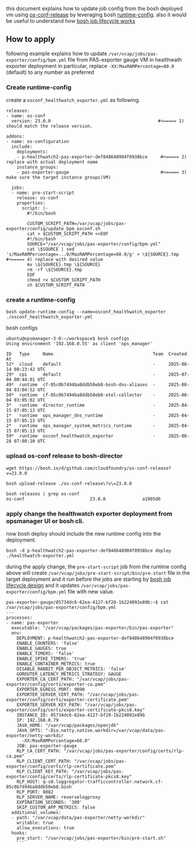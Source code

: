 

this document explains how to update job config from the bosh deployed vm using [os-conf-release](https://github.com/cloudfoundry/os-conf-release) by leveraging bosh [runtime-config](https://bosh.io/docs/runtime-config/). also it would be useful to understand how [bosh job lifecycle works](https://bosh.io/docs/job-lifecycle/)


## How to apply
following example explains how to update `/var/vcap/jobs/pas-exporter/config/bpm.yml` file from PAS-exporter gauge VM in healthwath exporter deployment in particular, replace `-XX:MaxRAMPercentage=80.0` (default) to any number as preferred

### Create runtime-config
create a `osconf_healthwatch_exporter.yml` as following.

```
releases:
- name: os-conf
  version: 23.0.0                                         #<===== 1) should match the release version.

addons:
- name: os-configuration
  include:
    deployments:
    - p-healthwatch2-pas-exporter-def848648904f0938bce     #<===== 2) replace with actual deployment name
    instance_groups:
    - pas-exporter-gauge                                   #<===== 3) make sure the target instance groups(VM)

  jobs:
  - name: pre-start-script
    release: os-conf
    properties:
      script: |-
        #!/bin/bash

        CUSTOM_SCRIPT_PATH=/var/vcap/jobs/pas-exporter/config/update_bpm_osconf.sh
        cat > $CUSTOM_SCRIPT_PATH <<EOF
        #!/bin/bash
        SOURCE="/var/vcap/jobs/pas-exporter/config/bpm.yml"
        cat \$SOURCE | sed 's/MaxRAMPercentage=...0/MaxRAMPercentage=60.0/g' > \${SOURCE}.tmp    #<===== 4) replace with desired value
        mv \${SOURCE}.tmp \${SOURCE}
        rm -rf \${SOURCE}.tmp
        EOF
        chmod +x $CUSTOM_SCRIPT_PATH
        sh $CUSTOM_SCRIPT_PATH
```

### create a runtime-config
```
bosh update-runtime-config --name=osconf_healthwatch_exporter ./osconf_healthwatch_exporter.yml
```

bosh configs
```
ubuntu@opsmanager-3-0:~/workspace$ bosh configs
Using environment '192.168.0.55' as client 'ops_manager'

ID   Type     Name                                      Team  Created At
52*  cloud    default                                   -     2025-08-14 08:23:42 UTC
29*  cpi      default                                   -     2025-07-04 00:44:01 UTC
49*  runtime  cf-05c0b7494ba8ddb50eb8-bosh-dns-aliases  -     2025-08-04 03:04:52 UTC
50*  runtime  cf-05c0b7494ba8ddb50eb8-otel-collector    -     2025-08-04 03:05:02 UTC
3*   runtime  director_runtime                          -     2025-04-15 07:05:13 UTC
1*   runtime  ops_manager_dns_runtime                   -     2025-04-15 07:05:13 UTC
2*   runtime  ops_manager_system_metrics_runtime        -     2025-04-15 07:05:13 UTC
59*  runtime  osconf_healthwatch_exporter               -     2025-08-28 07:08:10 UTC
```

### upload os-conf release to bosh-director

```
wget https://bosh.io/d/github.com/cloudfoundry/os-conf-release?v=23.0.0
```

```
bosh upload-release ./os-conf-release\?v\=23.0.0

bosh releases | grep os-conf
os-conf                        	23.0.0             	a1905d6

```
### apply change the healthwatch exporter deployment from opsmanager UI or bosh cli.

now bosh deploy should include the new runtime config into the deployment. 

```
bosh -d p-healthwatch2-pas-exporter-def848648904f0938bce deploy ./healthwatch-exporter.yml
```

during the apply change, the `pre-start-script` job from the runtime config above will create `/var/vcap/jobs/pre-start-script/bin/pre-start` file in the target deployment and it run before the jobs are starting by [bosh job lifecycle design](https://bosh.io/docs/job-lifecycle/)
and it updates `/var/vcap/jobs/pas-exporter/config/bpm.yml` file with new value.

```
pas-exporter-gauge/85734dc6-62ea-4127-bf20-1b224092e89b:~$ cat /var/vcap/jobs/pas-exporter/config/bpm.yml
---
processes:
- name: pas-exporter
  executable: "/var/vcap/packages/pas-exporter/bin/pas-exporter"
  env:
    DEPLOYMENT: p-healthwatch2-pas-exporter-def848648904f0938bce
    ENABLE_COUNTERS: 'false'
    ENABLE_GAUGES: true
    ENABLE_TIMERS: 'false'
    ENABLE_SPIKE_TIMERS: 'true'
    ENABLE_CONTAINER_METRICS: true
    DISABLE_RABBIT_PER_OBJECT_METRICS: 'false'
    GOROUTER_LATENCY_METRICS_STRATEGY: GAUGE
    EXPORTER_CA_CERT_PATH: "/var/vcap/jobs/pas-exporter/config/certs/exporter-ca.pem"
    EXPORTER_EGRESS_PORT: 9090
    EXPORTER_SERVER_CERT_PATH: "/var/vcap/jobs/pas-exporter/config/certs/exporter-certificate.pem"
    EXPORTER_SERVER_KEY_PATH: "/var/vcap/jobs/pas-exporter/config/certs/exporter-certificate-pkcs8.key"
    INSTANCE_ID: 85734dc6-62ea-4127-bf20-1b224092e89b
    IP: 192.168.0.79
    JAVA_HOME: "/var/vcap/packages/openjdk"
    JAVA_OPTS: "-Dio.netty.native.workdir=/var/vcap/data/pas-exporter/netty-workdir
      -XX:MaxRAMPercentage=60.0"
    JOB: pas-exporter-gauge
    RLP_CA_CERT_PATH: "/var/vcap/jobs/pas-exporter/config/certs/rlp-ca.pem"
    RLP_CLIENT_CERT_PATH: "/var/vcap/jobs/pas-exporter/config/certs/rlp-certificate.pem"
    RLP_CLIENT_KEY_PATH: "/var/vcap/jobs/pas-exporter/config/certs/rlp-certificate-pkcs8.key"
    RLP_HOST: q-s0.loggregator-trafficcontroller.network.cf-05c0b7494ba8ddb50eb8.bosh
    RLP_PORT: 8082
    RLP_SERVER_NAME: reverselogproxy
    EXPIRATION_SECONDS: '300'
    SKIP_CUSTOM_APP_METRICS: false
  additional_volumes:
  - path: "/var/vcap/data/pas-exporter/netty-workdir"
    writable: true
    allow_executions: true
  hooks:
    pre_start: "/var/vcap/jobs/pas-exporter/bin/pre-start.sh"
    ```